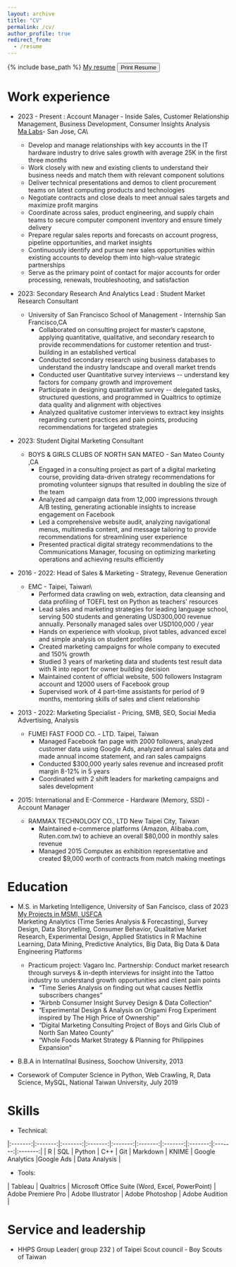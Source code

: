 ```yaml
---
layout: archive
title: "CV"
permalink: /cv/
author_profile: true
redirect_from:
  - /resume
---
```


{% include base_path %}
[My resume](/file/Kyle_Kao-CV-2024.pdf) 
<a href="/file/Kyle_Kao-CV-2024.pdf" download="Kyle-Kao-Resume" target="blank">
<button class="btn btn-primary btn-rounded"><i class="ti-printer pr-2"></i>Print Resume</button></a>


Work experience
======
- 2023 - Present : Account Manager - Inside Sales, Customer Relationship Management, Business Development, Consumer Insights Analysis\
  [Ma Labs](https://www.malabs.com/)- San Jose, CA\
    * Develop and manage relationships with key accounts in the IT hardware industry to drive sales growth with average 25K in the first three months
    * Work closely with new and existing clients to understand their business needs and match them with relevant component solutions
    * Deliver technical presentations and demos to client procurement teams on latest computing products and technologies
    * Negotiate contracts and close deals to meet annual sales targets and maximize profit margins
    * Coordinate across sales, product engineering, and supply chain teams to secure computer component inventory and ensure timely delivery
    * Prepare regular sales reports and forecasts on account progress, pipeline opportunities, and market insights
    * Continuously identify and pursue new sales opportunities within existing accounts to develop them into high-value strategic partnerships
    * Serve as the primary point of contact for major accounts for order processing, renewals, troubleshooting, and satisfaction

- 2023: Secondary Research And Analytics Lead : Student Market Research Consultant
  * University of San Francisco School of Management - Internship San Francisco,CA
    * Collaborated on consulting project for master’s capstone, applying quantitative, qualitative, and secondary research to provide recommendations for customer retention and trust-building in an established vertical
    * Conducted secondary research using business databases to understand the industry landscape and overall market trends
    * Conducted user Quantitative survey interviews -- understand key factors for company growth and improvement
    * Participate in designing quantitative survey -- delegated tasks, structured questions, and programmed in Qualtrics to optimize data quality and alignment with objectives
    * Analyzed qualitative customer interviews to extract key insights regarding current practices and pain points, producing recommendations for targeted strategies

- 2023: Student Digital Marketing Consultant
  * BOYS & GIRLS CLUBS OF NORTH SAN MATEO	- San Mateo County ,CA
    * Engaged in a consulting project as part of a digital marketing course, providing data-driven strategy recommendations for promoting volunteer signups that resulted in doubling the size of the team
    * Analyzed ad campaign data from 12,000 impressions through A/B testing, generating actionable insights to increase engagement on Facebook
    * Led a comprehensive website audit, analyzing navigational menus, multimedia content, and message tailoring to provide recommendations for streamlining user experience
    * Presented practical digital strategy recommendations to the Communications Manager, focusing on optimizing marketing operations and achieving results efficiently

- 2016 - 2022: Head of Sales & Marketing - Strategy, Revenue Generation
  * EMC - Taipei, Taiwan\
    * Performed data crawling on web, extraction, data cleansing and data profiling of TOEFL test on Python as teachers' resources 
    * Lead sales and marketing strategies for leading language school, serving 500 students and generating USD300,000 revenue annually.  Personally managed sales over USD100,000 / year
    * Hands on experience with vlookup, pivot tables, advanced excel and simple analysis on student profiles
    * Created marketing campaigns for whole company to executed and 150% growth
    * Studied 3 years of marketing data and students test result data with R into report for owner building decision
    * Maintained content of official website, 500 followers Instagram account and 12000 users of Facebook group
    * Supervised work of 4 part-time assistants for period of 9 months, mentoring skills of sales and client relationship

- 2013 - 2022: Marketing Specialist - Pricing, SMB, SEO, Social Media Advertising, Analysis
  * FUMEI FAST FOOD CO. - LTD.	Taipei, Taiwan
    * Managed Facebook fan page with 2000 followers, analyzed customer data using Google Ads, analyzed annual sales data and made annual income statement, and ran sales campaigns
    * Conducted $300,000 yearly sales revenue and increased profit margin 8-12% in 5 years
    * Coordinated with 2 shift leaders for marketing campaigns and sales development
		
- 2015: International and E-Commerce - Hardware (Memory, SSD) - Account Manager
  * RAMMAX TECHNOLOGY CO., LTD	New Taipei City, Taiwan
    * 	Maintained e-commerce platforms (Amazon, Alibaba.com, Ruten.com.tw) to achieve an overall $80,000 in monthly sales revenue
    * 	Managed 2015 Computex as exhibition representative and created $9,000 worth of contracts from match making meetings

Education
======
* M.S. in Marketing Intelligence, University of San Fancisco, class of 2023\
[My Projects in MSMI, USFCA](/kk_portifolio/)\
  Marketing Analytics (Time Series Analysis & Forecasting), Survey Design, Data Storytelling, Consumer Behavior, Qualitative Market Research, Experimental Design, Applied Statistics in R
  Machine Learning, Data Mining, Predictive Analytics, Big Data, Big Data & Data Engineering Platforms
  - Practicum project: Vagaro Inc. Partnership: Conduct market research through surveys & in-depth interviews for insight into the Tattoo industry to understand growth opportunities and client pain points
	- “Time Series Analysis on finding out what causes Netflix subscribers changes”
	- “Airbnb Consumer Insight Survey Design & Data Collection”
	- “Experimental Design & Analysis on Origami Frog Experiment inspired by The High Price of Ownership”
	- “Digital Marketing Consulting Project of Boys and Girls Club of North San Mateo County”
	- “Whole Foods Market Strategy & Planning for Philippines Expansion” 

* B.B.A in Internatilnal Business, Soochow University, 2013
* Corsework of Computer Science in Python, Web Crawling, R, Data Science, MySQL, National Taiwan University, July 2019

Skills
======
* Technical: 

|:-------:|:-------:|:-------:|:-------:|:-------:|:-------:|:-------:|:-------:|:-------:|:-------:|
| R | SQL | Python | C++ | Git | Markdown | KNIME | Google Analytics |Google Ads | Data Analysis | 

* Tools:

 | Tableau | Qualtrics | Microsoft Office Suite (Word, Excel, PowerPoint) | Adobe Premiere Pro | Adobe Illustrator | Adobe Photoshop | Adobe Audition | 

Service and leadership
======
* HHPS Group Leader( group 232 ) of Taipei Scout council - Boy Scouts of Taiwan
